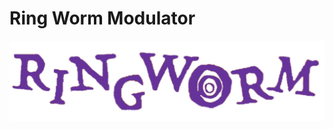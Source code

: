 # Ring Worm Modulator


<p align="center">
    <img src="images/logo.png" alt="alt text">
</p>

<br>

<p align="center">
</p>

<br>
